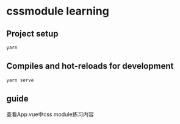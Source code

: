 # cssmodule learning

## Project setup
```
yarn
```

## Compiles and hot-reloads for development
```
yarn serve
```

## guide
查看App.vue中css module练习内容